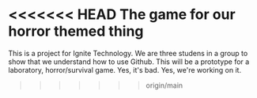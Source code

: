 <<<<<<< HEAD
The game for our horror themed thing
=======
This is a project for Ignite Technology. We are three studens in a group to show that we understand how to use Github. This will be a prototype for a laboratory, horror/survival game. Yes, it's bad. Yes, we're working on it.
>>>>>>> origin/main
